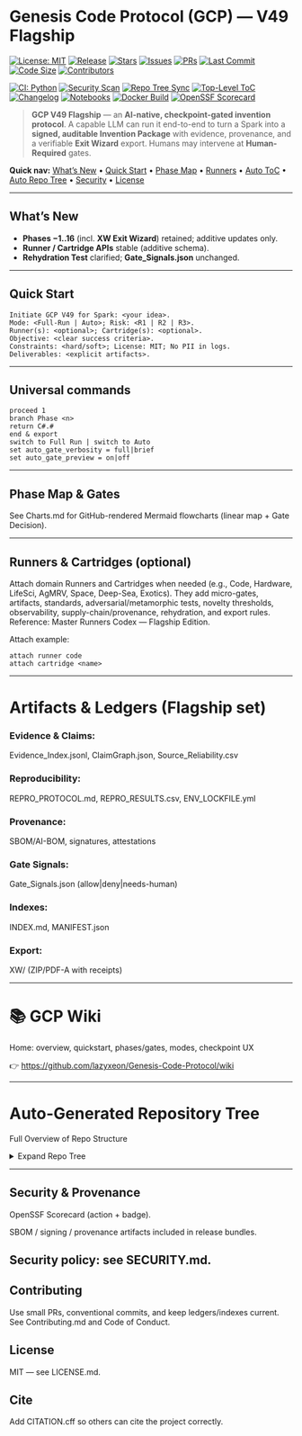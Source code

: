 # Genesis Code Protocol (GCP) — V49 Flagship

[![License: MIT](https://img.shields.io/github/license/lazyxeon/Genesis-Code-Protocol?style=for-the-badge)](./LICENSE.md)
[![Release](https://img.shields.io/github/v/release/lazyxeon/Genesis-Code-Protocol?style=for-the-badge)](https://github.com/lazyxeon/Genesis-Code-Protocol/releases/latest)
[![Stars](https://img.shields.io/github/stars/lazyxeon/Genesis-Code-Protocol?style=for-the-badge)](https://github.com/lazyxeon/Genesis-Code-Protocol/stargazers)
[![Issues](https://img.shields.io/github/issues/lazyxeon/Genesis-Code-Protocol?style=for-the-badge)](https://github.com/lazyxeon/Genesis-Code-Protocol/issues)
[![PRs](https://img.shields.io/github/issues-pr/lazyxeon/Genesis-Code-Protocol?style=for-the-badge)](https://github.com/lazyxeon/Genesis-Code-Protocol/pulls)
[![Last Commit](https://img.shields.io/github/last-commit/lazyxeon/Genesis-Code-Protocol?style=for-the-badge)](https://github.com/lazyxeon/Genesis-Code-Protocol/commits/main)
[![Code Size](https://img.shields.io/github/languages/code-size/lazyxeon/Genesis-Code-Protocol?style=for-the-badge)](https://github.com/lazyxeon/Genesis-Code-Protocol)
[![Contributors](https://img.shields.io/github/contributors/lazyxeon/Genesis-Code-Protocol?style=for-the-badge)](https://github.com/lazyxeon/Genesis-Code-Protocol/graphs/contributors)

[![CI: Python](https://img.shields.io/github/actions/workflow/status/lazyxeon/Genesis-Code-Protocol/Python-CI.yml?branch=main&label=CI%3A%20Python&logo=githubactions&style=for-the-badge)](https://github.com/lazyxeon/Genesis-Code-Protocol/actions/workflows/Python-CI.yml)
[![Security Scan](https://img.shields.io/github/actions/workflow/status/lazyxeon/Genesis-Code-Protocol/security-scan.yml?branch=main&label=Security%20Scan&logo=githubactions&style=for-the-badge)](https://github.com/lazyxeon/Genesis-Code-Protocol/actions/workflows/security-scan.yml)
[![Repo Tree Sync](https://img.shields.io/github/actions/workflow/status/lazyxeon/Genesis-Code-Protocol/update-repo-structure.yml?branch=main&label=Repo%20Tree%20Sync&logo=githubactions&style=for-the-badge)](https://github.com/lazyxeon/Genesis-Code-Protocol/actions/workflows/update-repo-structure.yml)
[![Top-Level ToC](https://img.shields.io/github/actions/workflow/status/lazyxeon/Genesis-Code-Protocol/update-toc-file.yml?branch=main&label=Top%20Level%20ToC&logo=githubactions&style=for-the-badge)](https://github.com/lazyxeon/Genesis-Code-Protocol/actions/workflows/update-toc-file.yml)
[![Changelog](https://img.shields.io/github/actions/workflow/status/lazyxeon/Genesis-Code-Protocol/generate-changelog.yml?branch=main&label=Changelog&logo=githubactions&style=for-the-badge)](https://github.com/lazyxeon/Genesis-Code-Protocol/actions/workflows/generate-changelog.yml)
[![Notebooks](https://img.shields.io/github/actions/workflow/status/lazyxeon/Genesis-Code-Protocol/validate-notebooks.yml?branch=main&label=Notebooks&logo=githubactions&style=for-the-badge)](https://github.com/lazyxeon/Genesis-Code-Protocol/actions/workflows/validate-notebooks.yml)
[![Docker Build](https://img.shields.io/github/actions/workflow/status/lazyxeon/Genesis-Code-Protocol/docker-build.yml?branch=main&label=Docker%20Build&logo=githubactions&style=for-the-badge)](https://github.com/lazyxeon/Genesis-Code-Protocol/actions/workflows/docker-build.yml)
[![OpenSSF Scorecard](https://api.scorecard.dev/projects/github.com/lazyxeon/Genesis-Code-Protocol/badge?style=for-the-badge)](https://scorecard.dev/viewer/?uri=github.com/lazyxeon/Genesis-Code-Protocol)

> **GCP V49 Flagship** — an **AI-native, checkpoint-gated invention protocol**. A capable LLM can run it end-to-end to turn a Spark into a **signed, auditable Invention Package** with evidence, provenance, and a verifiable **Exit Wizard** export. Humans may intervene at **Human-Required** gates.

**Quick nav:** [What’s New](#whats-new) • [Quick Start](#quick-start) • [Phase Map](#phase-map--gates) • [Runners](#runners--cartridges-optional) • [Auto ToC](#auto-generated-table-of-contents) • [Auto Repo Tree](#auto-generated-repository-tree) • [Security](#security--provenance) • [License](#license)

---

## What’s New
- **Phases −1..16** (incl. **XW Exit Wizard**) retained; additive updates only.
- **Runner / Cartridge APIs** stable (additive schema).
- **Rehydration Test** clarified; **Gate_Signals.json** unchanged.

---

## Quick Start

```text
Initiate GCP V49 for Spark: <your idea>.
Mode: <Full-Run | Auto>; Risk: <R1 | R2 | R3>.
Runner(s): <optional>; Cartridge(s): <optional>.
Objective: <clear success criteria>.
Constraints: <hard/soft>; License: MIT; No PII in logs.
Deliverables: <explicit artifacts>.
```

---

## Universal commands

```text
proceed 1
branch Phase <n>
return C#.#
end & export
switch to Full Run | switch to Auto
set auto_gate_verbosity = full|brief
set auto_gate_preview = on|off
```

---

## Phase Map & Gates
See Charts.md for GitHub-rendered Mermaid flowcharts (linear map + Gate Decision).

---

## Runners & Cartridges (optional)
Attach domain Runners and Cartridges when needed (e.g., Code, Hardware, LifeSci, AgMRV, Space, Deep-Sea, Exotics). They add micro-gates, artifacts, standards, adversarial/metamorphic tests, novelty thresholds, observability, supply-chain/provenance, rehydration, and export rules.
Reference: Master Runners Codex — Flagship Edition.

Attach example:
```text
attach runner code
attach cartridge <name>
```

---

# Artifacts & Ledgers (Flagship set)

### Evidence & Claims: 
Evidence_Index.jsonl, ClaimGraph.json, Source_Reliability.csv

### Reproducibility: 
REPRO_PROTOCOL.md, REPRO_RESULTS.csv, ENV_LOCKFILE.yml

### Provenance:
SBOM/AI-BOM, signatures, attestations

### Gate Signals: 
Gate_Signals.json (allow|deny|needs-human)

### Indexes:
INDEX.md, MANIFEST.json

### Export:
XW/ (ZIP/PDF-A with receipts)

---

# 📚 GCP Wiki

Home: overview, quickstart, phases/gates, modes, checkpoint UX

👉 https://github.com/lazyxeon/Genesis-Code-Protocol/wiki

---
# Auto-Generated Repository Tree
   Full Overview of Repo Structure
<details> <summary>Expand Repo Tree</summary>

<!-- BEGIN REPO TREE -->
```text
- **.devcontainer/**
  - devcontainer.json
- **CLI Bundle/**
  - Readme.md
  - audit\_utils.py
  - full\_run.py
  - gcp\_cli.py
  - phase1.py
  - phase6.7.py
  - prompt\_utils.py
  - requirements.txt
- **Documents/**
  - **protocol/**
    - overview
  - AI ChatGPT Critical Analysis GCP V45.6D.md
  - AI ChatGPT Critical Analysis GCP V46.md
  - AI ChatGPT Critical Analysis V47 Full Run EV issue.md
  - AI Claude Critical Analysis GCP V45.6d.md
  - AI Claude Critical Analysis GCP V46.md
  - AI Claude Critical Analysis V47 full run EV issue.md
  - AI Grok Critical Analysis GCP V45.6D.md
  - AI Grok Critical Analysis GCP V46 .md
  - AI Grok Critical Analysis V47 Full Run EV issue.md
  - Feature Requests.md
  - Issue Template.md
  - Pull Request Template.md
  - Requirements.md
  - Security.md
  - Setup.py
  - index.md
  - releases.md
  - security\_report.md
- **GCP Runners/**
  - A V49.0 Master Runners Codex: Flagship Edition.md
  - Agriculture & Environmental MVR Runner.md
  - Archaeology\_History Runner.md
  - Code Runner.md
  - Culinary Cartridge.md
  - Cybersecurity Runner.md
  - Deep Sea Runner.md
  - Education Runner.md
  - Energy\_Power Runner.md
  - Entertainment Cartridge.md
  - Exotics Runner.md
  - Finance & FinTech Runner.md
  - Humanitarian\_Disaster Relief Cartridge.md
  - Industrial & Utilities OT Runner.md
  - Infrastructure Runner.md
  - Legal Cartridge.md
  - Life Sciences Runner.md
  - Physical Runner.md
  - Political Systems Runner.md
  - Public Programs\_Policy Runner.md
  - Spaceflight\_Aerospace Runner.md
  - Sports\_Athletics Cartridge.md
  - Theology Runner.md
- **GCP-All-Variants/**
  - Changelog.md
  - Changelog\_P2.md
  - GCP V49 Flagship Edition.md
  - V09.md
  - V11.md
  - V20.md
  - V22.md
  - V23.md
  - V30.md
  - V34.md
  - V35.md
  - V36.md
  - V40.md
  - V41.md
  - V42.md
  - V43.0.md
  - V43.6.md
  - V43.7.md
  - V44.1.md
  - V44.7.md
  - V44.8.md
  - V44.9b.md
  - V44.9d.md
  - V45.0.md
  - V45.1.md
  - V45.2.md
  - V45.3.md
  - V45.4A.md
  - V45.5.md
  - V45.6.md
  - V46.0.md
  - V46.5.md
  - V47.0.md
  - V47.1.md
  - V47.2.md
  - V48.0.md
  - V49.0.md
- **Notebooks/**
  - **Duality Unzipped Ouput/**
    - BENCHMARK\_LEDGER.md
    - DECISION\_LEDGER.md
    - ENV\_LOCKFILE.yml
    - Makefile
    - README.md
    - S49\_6\_Param\_Sweep.csv
    - S49\_extended\_details (1).csv
    - S49\_extended\_summary (1).csv
    - \_\_init\_\_.py
    - adaptive\_controller.py
    - api\_server.py
    - dataplane.py
    - default\_policy.yml
    - duality-agent.service
    - flow\_classifier.py
    - main.py
    - masque\_placeholder.py
    - openapi.yaml
    - policy.py
    - requirements.txt
    - setup\_duality.sh
    - sim\_duality.py
    - sqm\_duality.conf
  - **Full Runs/**
    - High Speed Internet Issue V49 Full Run.md
    - Known EV issue Full Run, GCPv47.md
    - Latch Full run.md
    - Quantum Mechanics Full Run.md
    - Solar Energy Full Run.md
    - V48 Full Run.md
  - **Modulift Unzipped Output/**
    - CMakeLists.txt
    - README\_MODULIFT\_v0.1.md
    - REFERENCES.md
    - S48\_-0.5A\_CK\_Drift.md
    - S48\_-0.8\_TRIZ\_Contradictions.md
    - S48\_-1\_WorthIt\_Report.md
    - S48\_10.0\_Simplicity\_Audit.md
    - S48\_10.5\_Optimization\_Ledger.md
    - S48\_1\_Context\_Dossier.md
    - S48\_2\_Influence\_Matrix.md
    - S48\_3\_Design\_Envelope.md
    - S48\_4\_BranchTree.md
    - S48\_5\_Architecture\_Blueprint.md
    - S48\_6\_FunctionalPlan.md
    - S48\_8.9\_RedTeam\_Findings.md
    - S48\_9\_Validation\_Template.md
    - bench\_build.ps1
    - bench\_build.sh
    - enable-named-modules.cmake
    - headers.cmake
    - hu-clang-gcc.cmake
    - hu-msvc.cmake
    - lib.cpp
    - main.cpp
    - math.hpp
    - modulift-bench.yml
    - modulift\_explain.py
    - modulift\_explain\_rules.json
    - util.hpp
  - A Example Explanation.md
  - Adaptive QoS Allocator.ipynb
  - Alloy Perceptual Loss.py
  - Alloyscript.py
  - Audio Processing, v45.6.md
  - JACCO.ipynb
  - Latch Latent capability Harnesser.md
  - MOSAIC.ipynb
- **Scripts/**
  - fix\_md\_spacing.py
  - generate\_changelog.py
  - generate\_repo\_toc.py
  - update\_repo\_structure.py
- **docker/**
  - .dockerignore
  - Dockerfile
  - requirements.txt
- .dockerignore
- About.md
- CHANGELOG.md
- CITATION.cff
- Charts.md
- Code of Conduct.md
- Contributing.md
- Dockerfile
- GCP Current Version(49 Flagship Edition). AI-Native Operational Manual.md
- LICENSE.md
- README.md
- SECURITY.md
- Table Of Contents.md
- mkdocs.yml
- requirements.txt
```
<!-- END REPO TREE -->
</details>

---

## Security & Provenance
OpenSSF Scorecard (action + badge).

SBOM / signing / provenance artifacts included in release bundles.

## Security policy: see SECURITY.md.

## Contributing
Use small PRs, conventional commits, and keep ledgers/indexes current. See Contributing.md and Code of Conduct.

## License
MIT — see LICENSE.md.

## Cite
Add CITATION.cff so others can cite the project correctly.
